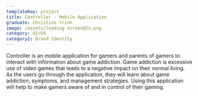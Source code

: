```yaml
---
templateKey: project
title: Controller - Mobile Application
graduate: Christine Trinh
image: /assets/loading screen@2x.png
category: UI/UX
category2: Brand Identity
---
```

Controller is an mobile application for gamers and parents of gamers to interact with information about game addiction. Game addiction is excessive use of video games that leads to a negative impact on their normal living. As the users go through the application, they will learn about game addiction, symptoms, and management strategies. Using this application will help to make gamers aware of and in control of their gaming.
